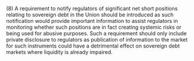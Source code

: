 (8) A requirement to notify regulators of significant net short positions relating to sovereign debt in the Union should be introduced as such notification would provide important information to assist regulators in monitoring whether such positions are in fact creating systemic risks or being used for abusive purposes. Such a requirement should only include private disclosure to regulators as publication of information to the market for such instruments could have a detrimental effect on sovereign debt markets where liquidity is already impaired.
